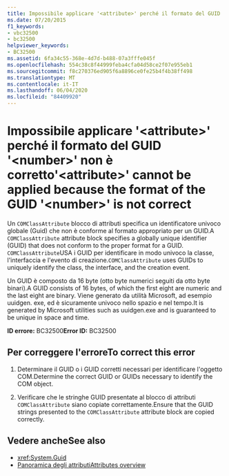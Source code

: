 ```yaml
---
title: Impossibile applicare '<attribute>' perché il formato del GUID '<number>' non è corretto
ms.date: 07/20/2015
f1_keywords:
- vbc32500
- bc32500
helpviewer_keywords:
- BC32500
ms.assetid: 6fa34c55-368e-4d7d-b488-07a3fffe045f
ms.openlocfilehash: 554c38c8f44999feba4cfa04d58ce2f07e955eb1
ms.sourcegitcommit: f8c270376ed905f6a8896ce0fe25b4f4b38ff498
ms.translationtype: MT
ms.contentlocale: it-IT
ms.lasthandoff: 06/04/2020
ms.locfileid: "84409920"
---
```

# <a name="attribute-cannot-be-applied-because-the-format-of-the-guid-number-is-not-correct"></a><span data-ttu-id="84146-102">Impossibile applicare '\<attribute>' perché il formato del GUID '\<number>' non è corretto</span><span class="sxs-lookup"><span data-stu-id="84146-102">'\<attribute>' cannot be applied because the format of the GUID '\<number>' is not correct</span></span>

<span data-ttu-id="84146-103">Un `COMClassAttribute` blocco di attributi specifica un identificatore univoco globale (Guid) che non è conforme al formato appropriato per un GUID.</span><span class="sxs-lookup"><span data-stu-id="84146-103">A `COMClassAttribute` attribute block specifies a globally unique identifier (GUID) that does not conform to the proper format for a GUID.</span></span> <span data-ttu-id="84146-104">`COMClassAttribute`USA i GUID per identificare in modo univoco la classe, l'interfaccia e l'evento di creazione.</span><span class="sxs-lookup"><span data-stu-id="84146-104">`COMClassAttribute` uses GUIDs to uniquely identify the class, the interface, and the creation event.</span></span>  
  
 <span data-ttu-id="84146-105">Un GUID è composto da 16 byte (otto byte numerici seguiti da otto byte binari).</span><span class="sxs-lookup"><span data-stu-id="84146-105">A GUID consists of 16 bytes, of which the first eight are numeric and the last eight are binary.</span></span> <span data-ttu-id="84146-106">Viene generato da utilità Microsoft, ad esempio uuidgen. exe, ed è sicuramente univoco nello spazio e nel tempo.</span><span class="sxs-lookup"><span data-stu-id="84146-106">It is generated by Microsoft utilities such as uuidgen.exe and is guaranteed to be unique in space and time.</span></span>  
  
 <span data-ttu-id="84146-107">**ID errore:** BC32500</span><span class="sxs-lookup"><span data-stu-id="84146-107">**Error ID:** BC32500</span></span>  
  
## <a name="to-correct-this-error"></a><span data-ttu-id="84146-108">Per correggere l'errore</span><span class="sxs-lookup"><span data-stu-id="84146-108">To correct this error</span></span>  
  
1. <span data-ttu-id="84146-109">Determinare il GUID o i GUID corretti necessari per identificare l'oggetto COM.</span><span class="sxs-lookup"><span data-stu-id="84146-109">Determine the correct GUID or GUIDs necessary to identify the COM object.</span></span>  
  
2. <span data-ttu-id="84146-110">Verificare che le stringhe GUID presentate al blocco di attributi `COMClassAttribute` siano copiate correttamente.</span><span class="sxs-lookup"><span data-stu-id="84146-110">Ensure that the GUID strings presented to the `COMClassAttribute` attribute block are copied correctly.</span></span>  
  
## <a name="see-also"></a><span data-ttu-id="84146-111">Vedere anche</span><span class="sxs-lookup"><span data-stu-id="84146-111">See also</span></span>

- <xref:System.Guid>
- [<span data-ttu-id="84146-112">Panoramica degli attributi</span><span class="sxs-lookup"><span data-stu-id="84146-112">Attributes overview</span></span>](../../programming-guide/concepts/attributes/index.md)
